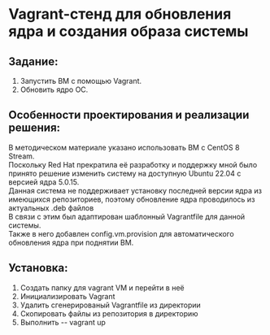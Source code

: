 # Vagrant-стенд для обновления ядра и создания образа системы
## Задание:
  1) Запустить ВМ с помощью Vagrant.
  2) Обновить ядро ОС.
     
## Особенности проектирования и реализации решения:

В методическом материале указано использовать ВМ с CentOS 8 Stream.  
Поскольку Red Hat прекратила её разработку и поддержку мной было принято решение изменить систему на доступную Ubuntu 22.04 с версией ядра 5.0.15.  
Данная система не поддерживает установку последней версии ядра из имеющихся репозиториев, поэтому обновление ядра проводилось из актуальных .deb файлов   
В связи с этим был адаптирован шаблонный Vagrantfile для данной системы.  
Также в него добавлен config.vm.provision для автоматического обновления ядра при поднятии ВМ.  

## Установка:

1) Создать папку для vagrant VM и перейти в неё  
2) Инициализировать Vagrant  
3) Удалить сгенерированый Vagrantfile из директории  
4) Скопировать файлы из репозитория в директорию  
5) Выполнить -- vagrant up
